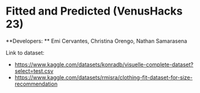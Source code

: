 # Fitted and Predicted (VenusHacks 23)

**Developers: ** Emi Cervantes, Christina Orengo, Nathan Samarasena

Link to dataset: 
* https://www.kaggle.com/datasets/konradb/visuelle-complete-dataset?select=test.csv
* https://www.kaggle.com/datasets/rmisra/clothing-fit-dataset-for-size-recommendation
